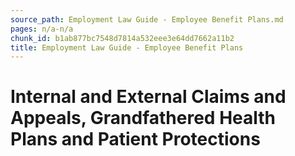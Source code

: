 ```yaml
---
source_path: Employment Law Guide - Employee Benefit Plans.md
pages: n/a-n/a
chunk_id: b1ab877bc7548d7814a532eee3e64dd7662a11b2
title: Employment Law Guide - Employee Benefit Plans
---
```

# Internal and External Claims and Appeals, Grandfathered Health Plans and Patient Protections
